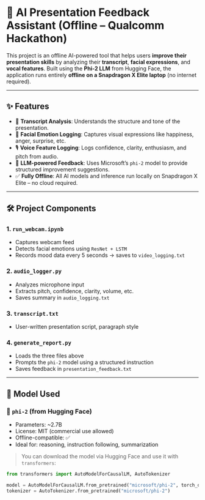 # 🎤 AI Presentation Feedback Assistant (Offline – Qualcomm Hackathon)

This project is an offline AI-powered tool that helps users **improve their presentation skills** by analyzing their **transcript**, **facial expressions**, and **vocal features**. Built using the **Phi-2 LLM** from Hugging Face, the application runs entirely **offline on a Snapdragon X Elite laptop** (no internet required).

---

## ✨ Features

- 📄 **Transcript Analysis**: Understands the structure and tone of the presentation.
- 🎥 **Facial Emotion Logging**: Captures visual expressions like happiness, anger, surprise, etc.
- 🎙️ **Voice Feature Logging**: Logs confidence, clarity, enthusiasm, and pitch from audio.
- 🧠 **LLM-powered Feedback**: Uses Microsoft’s `phi-2` model to provide structured improvement suggestions.
- ✅ **Fully Offline**: All AI models and inference run locally on Snapdragon X Elite – no cloud required.

---

## 🛠 Project Components

### 1. `run_webcam.ipynb`
- Captures webcam feed
- Detects facial emotions using `ResNet + LSTM`
- Records mood data every 5 seconds → saves to `video_logging.txt`

### 2. `audio_logger.py`
- Analyzes microphone input
- Extracts pitch, confidence, clarity, volume, etc.
- Saves summary in `audio_logging.txt`

### 3. `transcript.txt`
- User-written presentation script, paragraph style

### 4. `generate_report.py`
- Loads the three files above
- Prompts the `phi-2` model using a structured instruction
- Saves feedback in `presentation_feedback.txt`

---

## 🧪 Model Used

### 🤖 `phi-2` (from Hugging Face)
- Parameters: ~2.7B
- License: MIT (commercial use allowed)
- Offline-compatible: ✅
- Ideal for: reasoning, instruction following, summarization

> You can download the model via Hugging Face and use it with `transformers`:
```python
from transformers import AutoModelForCausalLM, AutoTokenizer

model = AutoModelForCausalLM.from_pretrained("microsoft/phi-2", torch_dtype=torch.float16)
tokenizer = AutoTokenizer.from_pretrained("microsoft/phi-2")
